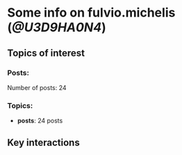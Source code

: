 # Some info on fulvio.michelis (_@U3D9HA0N4_)


## Topics of interest

### Posts: 

Number of posts: 24

### Topics:

* __posts__: 24 posts

## Key interactions 


